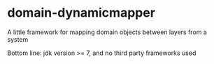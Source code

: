 # domain-dynamicmapper
A little framework for mapping domain objects between layers from  a system

Bottom line: jdk version >= 7, and no third party frameworks used
